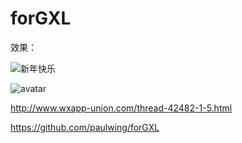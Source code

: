# forGXL

效果：

![新年快乐](https://img2018.cnblogs.com/i-beta/1249006/202001/1249006-20200113113954197-660543424.gif)

![avatar](http://www.wxapp-union.com/data/attachment/forum/201902/20/165051zwwzoalzhhocwv7e.jpg)

http://www.wxapp-union.com/thread-42482-1-5.html


https://github.com/paulwing/forGXL



